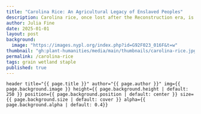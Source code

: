```yaml
---
title: "Carolina Rice: An Agricultural Legacy of Enslaved Peoples"
description: Carolina rice, once lost after the Reconstruction era, is being revived as a heritage grain with deep historical roots. Its story uncovers a legacy of slavery, settler colonialism, and exploitation that shaped both the British Empire and early America.
author: Julia Fine
date: 2025-01-01
layout: post
background:
  image: "https://images.nypl.org/index.php?id=G92F023_016F&t=w"
thumbnail: "gh:plant-humanities/media/main/thumbnails/carolina-rice.jpg"
permalink: /carolina-rice
tags: grain wetland staple
published: true
---
```


`header title="{{ page.title }}" author="{{ page.author }}" img={{ page.background.image }} height={{ page.background.height | default: 250 }} position={{ page.background.position | default: center }} size={{ page.background.size | default: cover }} alpha={{ page.background.alpha | default: 0.4}}`
